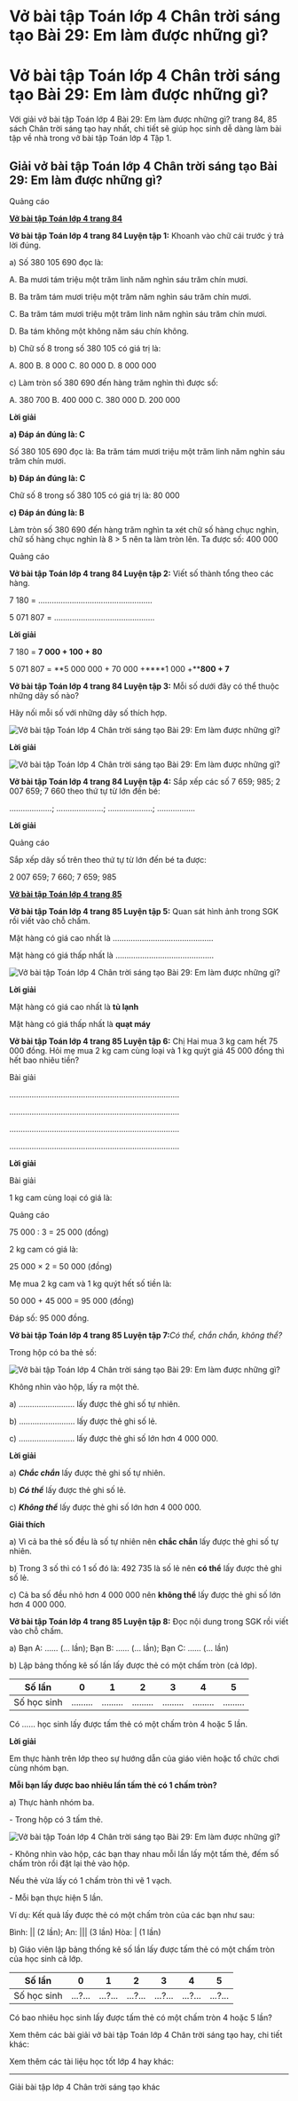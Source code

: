 # Vở bài tập Toán lớp 4 Chân trời sáng tạo Bài 29: Em làm được những gì?

# Vở bài tập Toán lớp 4 Chân trời sáng tạo Bài 29: Em làm được những gì?

Với giải vở bài tập Toán lớp 4 Bài 29: Em làm được những gì? trang 84, 85 sách Chân trời sáng tạo hay nhất, chi tiết sẽ giúp học sinh dễ dàng làm bài tập về nhà trong vở bài tập Toán lớp 4 Tập 1.

## Giải vở bài tập Toán lớp 4 Chân trời sáng tạo Bài 29: Em làm được những gì?

Quảng cáo

[**Vở bài tập Toán lớp 4 trang 84**](https://vietjack.com/vbt-toan-4-ct/vbt-toan-lop-4-trang-84-chan-troi.jsp)

**Vở bài tập Toán lớp 4 trang 84 Luyện tập 1:** Khoanh vào chữ cái trước ý trả lời đúng.

a) Số 380 105 690 đọc là:

A. Ba mươi tám triệu một trăm linh năm nghìn sáu trăm chín mươi.

B. Ba trăm tám mươi triệu một trăm năm nghìn sáu trăm chín mươi.

C. Ba trăm tám mươi triệu một trăm linh năm nghìn sáu trăm chín mươi.

D. Ba tám không một không năm sáu chín không.

b) Chữ số 8 trong số 380 105 có giá trị là:

A. 800 B. 8 000 C. 80 000 D. 8 000 000

c) Làm tròn số 380 690 đến hàng trăm nghìn thì được số:

A. 380 700 B. 400 000 C. 380 000 D. 200 000

**Lời giải**

**a) Đáp án đúng là: C**

Số 380 105 690 đọc là: Ba trăm tám mươi triệu một trăm linh năm nghìn sáu trăm chín mươi.

**b) Đáp án đúng là: C**

Chữ số 8 trong số 380 105 có giá trị là: 80 000

**c) Đáp án đúng là: B**

Làm tròn số 380 690 đến hàng trăm nghìn ta xét chữ số hàng chục nghìn, chữ số hàng chục nghìn là 8 > 5 nên ta làm tròn lên. Ta được số: 400 000

Quảng cáo

**Vở bài tập Toán lớp 4 trang 84 Luyện tập 2:** Viết số thành tổng theo các hàng.

7 180 = ................................................... 

5 071 807 = ............................................. 

**Lời giải**

7 180 = **7 000 + 100 + 80**

5 071 807 = **5 000 000 + 70 000 +****1 000 +****800 + 7**

**Vở bài tập Toán lớp 4 trang 84 Luyện tập 3:** Mỗi số dưới đây có thể thuộc những dãy số nào?

Hãy nối mỗi số với những dãy số thích hợp.

![Vở bài tập Toán lớp 4 Chân trời sáng tạo Bài 29: Em làm được những gì?](https://vietjack.com/vbt-toan-4-ct/images/bai-29-em-lam-duoc-nhung-gi.PNG)

**Lời giải**

![Vở bài tập Toán lớp 4 Chân trời sáng tạo Bài 29: Em làm được những gì?](https://vietjack.com/vbt-toan-4-ct/images/bai-29-em-lam-duoc-nhung-gi-a.PNG)

**Vở bài tập Toán lớp 4 trang 84 Luyện tập 4:** Sắp xếp các số 7 659; 985; 2 007 659; 7 660 theo thứ tự từ lớn đến bé:

...................; .....................; ....................; .................

**Lời giải**

Quảng cáo

Sắp xếp dãy số trên theo thứ tự từ lớn đến bé ta được:

2 007 659; 7 660; 7 659; 985

[**Vở bài tập Toán lớp 4 trang 85**](https://vietjack.com/vbt-toan-4-ct/vbt-toan-lop-4-trang-85-chan-troi.jsp)

**Vở bài tập Toán lớp 4 trang 85 Luyện tập 5:** Quan sát hình ảnh trong SGK rồi viết vào chỗ chấm.

Mặt hàng có giá cao nhất là ……………………………………...

Mặt hàng có giá thấp nhất là ……………………………………..

![Vở bài tập Toán lớp 4 Chân trời sáng tạo Bài 29: Em làm được những gì?](https://vietjack.com/vbt-toan-4-ct/images/bai-29-em-lam-duoc-nhung-gi-1a.PNG)

**Lời giải**

Mặt hàng có giá cao nhất là **tủ lạnh**

Mặt hàng có giá thấp nhất là **quạt máy**

**Vở bài tập Toán lớp 4 trang 85 Luyện tập 6:** Chị Hai mua 3 kg cam hết 75 000 đồng. Hỏi mẹ mua 2 kg cam cùng loại và 1 kg quýt giá 45 000 đồng thì hết bao nhiêu tiền?

Bài giải

............................................................................

............................................................................

............................................................................

............................................................................

**Lời giải**

Bài giải

1 kg cam cùng loại có giá là:

Quảng cáo

75 000 : 3 = 25 000 (đồng)

2 kg cam có giá là:

25 000 × 2 = 50 000 (đồng)

Mẹ mua 2 kg cam và 1 kg quýt hết số tiền là:

50 000 + 45 000 = 95 000 (đồng)

Đáp số: 95 000 đồng.

**Vở bài tập Toán lớp 4 trang 85 Luyện tập 7:**_Có thể, chắn chắn, không thể?_

Trong hộp có ba thẻ số: 

![Vở bài tập Toán lớp 4 Chân trời sáng tạo Bài 29: Em làm được những gì?](https://vietjack.com/vbt-toan-4-ct/images/bai-29-em-lam-duoc-nhung-gi-b.PNG)

Không nhìn vào hộp, lấy ra một thẻ.

a) ......................... lấy được thẻ ghi số tự nhiên.

b) ......................... lấy được thẻ ghi số lẻ.

c) ......................... lấy được thẻ ghi số lớn hơn 4 000 000.

**Lời giải**

a) **_Chắc chắn_** lấy được thẻ ghi số tự nhiên.

b) **_Có thể_** lấy được thẻ ghi số lẻ.

c) **_Không thể_** lấy được thẻ ghi số lớn hơn 4 000 000.

**Giải thích**

a) Vì cả ba thẻ số đều là số tự nhiên nên **chắc chắn** lấy được thẻ ghi số tự nhiên.

b) Trong 3 số thì có 1 số đó là: 492 735 là số lẻ nên **có thể** lấy được thẻ ghi số lẻ.

c) Cả ba số đều nhỏ hơn 4 000 000 nên **không thể** lấy được thẻ ghi số lớn hơn 4 000 000.

**Vở bài tập Toán lớp 4 trang 85 Luyện tập 8:** Đọc nội dung trong SGK rồi viết vào chỗ chấm.

a) Bạn A: …… (… lần); Bạn B: …… (… lần); Bạn C: …… (… lần)

b) Lập bảng thống kê số lần lấy được thẻ có một chấm tròn (cả lớp).

Số lần |  0 |  1 |  2 |  3 |  4 |  5  
---|---|---|---|---|---|---  
Số học sinh |  ......... |  ......... |  ......... |  ......... |  ......... |  .........  
  
Có …… học sinh lấy được tấm thẻ có một chấm tròn 4 hoặc 5 lần.

**Lời giải**

Em thực hành trên lớp theo sự hướng dẫn của giáo viên hoặc tổ chức chơi cùng nhóm bạn.

**Mỗi bạn lấy được bao nhiêu lần tấm thẻ có 1 chấm tròn?**

a) Thực hành nhóm ba.

\- Trong hộp có 3 tấm thẻ.

![Vở bài tập Toán lớp 4 Chân trời sáng tạo Bài 29: Em làm được những gì?](https://vietjack.com/vbt-toan-4-ct/images/bai-29-em-lam-duoc-nhung-gi-2b.PNG)

\- Không nhìn vào hộp, các bạn thay nhau mỗi lần lấy một tấm thẻ, đếm số chấm tròn rồi đặt lại thẻ vào hộp.

Nếu thẻ vừa lấy có 1 chấm tròn thì vẽ 1 vạch.

\- Mỗi bạn thực hiện 5 lần.

Ví dụ: Kết quả lấy được thẻ có một chấm tròn của các bạn như sau:

Bình: || (2 lần); An: ||| (3 lần) Hòa: | (1 lần)

b) Giáo viên lập bảng thống kê số lần lấy được tấm thẻ có một chấm tròn của học sinh cả lớp.

Số lần |  0 |  1 |  2 |  3 |  4 |  5  
---|---|---|---|---|---|---  
Số học sinh |  ...?... |  ...?... |  ...?... |  ...?... |  ...?... |  ...?...  
  
Có bao nhiêu học sinh lấy được tấm thẻ có một chấm tròn 4 hoặc 5 lần?

Xem thêm các bài giải vở bài tập Toán lớp 4 Chân trời sáng tạo hay, chi tiết khác:

Xem thêm các tài liệu học tốt lớp 4 hay khác:

* * *

Giải bài tập lớp 4 Chân trời sáng tạo khác
